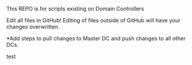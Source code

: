 This REPO is for scripts existing on Domain Controllers

Edit all files in GitHub! Editing of files outside of GitHub will have your changes overwritten.

*Add steps to pull changes to Master DC and push changes to all other DCs.
  
test
